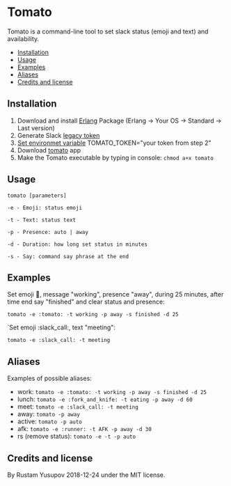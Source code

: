 # Tomato
Tomato is a command-line tool to set slack status (emoji and text) and availability.

* [Installation](#installation)
* [Usage](#usage)
* [Examples](#examples)
* [Aliases](#aliases)
* [Credits and license](#credits-and-license)

## Installation
1. Download and install [Erlang](https://www.erlang-solutions.com/resources/download.html) Package (Erlang -> Your OS -> Standard -> Last version)
2. Generate Slack [legacy token](https://api.slack.com/custom-integrations/legacy-tokens)
3. [Set environmet variable](https://gist.github.com/rustamyusupov/fbbec3785b7876bfe9712a2e2b9ef5ef) TOMATO_TOKEN="your token from step 2"
4. Download [tomato](https://github.com/rustamyusupov/tomato/raw/master/tomato) app
5. Make the Tomato executable by typing in console: `chmod a+x tomato`

## Usage
`tomato [parameters]`

    -e - Emoji: status emoji

    -t - Text: status text

    -p - Presence: auto | away

    -d - Duration: how long set status in minutes

    -s - Say: command say phrase at the end

## Examples
Set emoji :tomato:, message "working", presence "away", during 25 minutes, after time end say "finished" and clear status and presence:
```
tomato -e :tomato: -t working -p away -s finished -d 25
```
`Set emoji :slack_call:, text "meeting":
```
tomato -e :slack_call: -t meeting
```

## Aliases
Examples of possible aliases:
- work: `tomato -e :tomato: -t working -p away -s finished -d 25`
- lunch: `tomato -e :fork_and_knife: -t eating -p away -d 60`
- meet: `tomato -e :slack_call: -t meeting`
- away: `tomato -p away`
- active: `tomato -p auto`
- afk: `tomato -e :runner: -t AFK -p away -d 30`
- rs (remove status): `tomato -e -t -p auto`

## Credits and license
By Rustam Yusupov 2018-12-24 under the MIT license.
